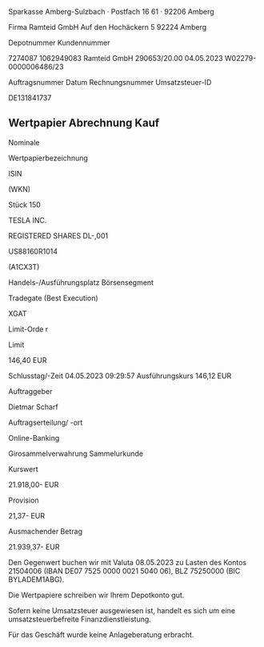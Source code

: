 <!-- image -->

Sparkasse Amberg-Sulzbach · Postfach 16 61 · 92206 Amberg

Firma Ramteid GmbH Auf den Hochäckern 5 92224 Amberg

Depotnummer Kundennummer

7274087 1062949083 Ramteid GmbH 290653/20.00 04.05.2023 W02279-0000006486/23

Auftragsnummer Datum Rechnungsnummer Umsatzsteuer-ID

DE131841737

## Wertpapier Abrechnung Kauf

Nominale

Wertpapierbezeichnung

ISIN

(WKN)

Stück 150

TESLA INC.

REGISTERED SHARES DL-,001

US88160R1014

(A1CX3T)

Handels-/Ausführungsplatz Börsensegment

Tradegate (Best Execution)

XGAT

Limit-Orde r

Limit

146,40 EUR

Schlusstag/-Zeit 04.05.2023 09:29:57 Ausführungskurs 146,12 EUR

Auftraggeber

Dietmar Scharf

Auftragserteilung/ -ort

Online-Banking

Girosammelverwahrung Sammelurkunde

Kurswert

21.918,00- EUR

Provision

21,37- EUR

Ausmachender Betrag

21.939,37- EUR

Den Gegenwert buchen wir mit Valuta 08.05.2023 zu Lasten des Kontos 21504006 (IBAN DE07 7525 0000 0021 5040 06), BLZ 75250000 (BIC BYLADEM1ABG).

Die Wertpapiere schreiben wir Ihrem Depotkonto gut.

Sofern keine Umsatzsteuer ausgewiesen ist, handelt es sich um eine umsatzsteuerbefreite Finanzdienstleistung.

Für das Geschäft wurde keine Anlageberatung erbracht.